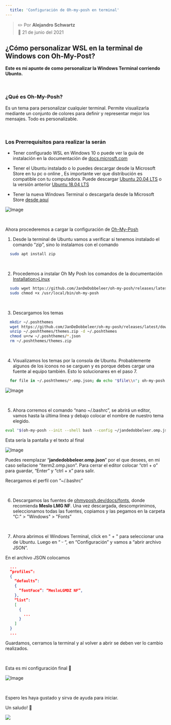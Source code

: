 ```yaml
---
  title: 'Configuración de Oh-my-posh en terminal'
---
```


> ✏️ Por **Alejandro Schwartz**  
> 📅 21 de junio del 2021

## ¿Cómo personalizar WSL en la terminal de Windows con Oh-My-Post? 
**Este es mi apunte de como personalizar la Windows Terminal corriendo Ubunto.**

&nbsp;

### ¿Qué es Oh-My-Posh?

Es un tema para personalizar cualquier terminal. Permite visualizarla mediante un conjunto de colores para definir y representar mejor los mensajes. Todo es personalizable.

&nbsp;

### Los Prerrequisitos para realizar la serán

-	Tener configurado WSL en Windows 10 o puede ver la guía de instalación en la documentación de [docs.microsft.com]( https://docs.microsoft.com/es-mx/windows/wsl/install-win10)  

-	Tener el Ubuntu instalado o lo puedes descargar desde la Microsoft Store en tu pc o online , Es importante ver que distribución es compatible con tu computadora. Puede descargar [Ubuntu 20.04 LTS]( https://www.microsoft.com/es-ar/p/ubuntu-2004-lts/9n6svws3rx71?activetab=pivot:overviewtab) o la versión anterior [Ubuntu 18.04 LTS]( https://www.microsoft.com/es-ar/p/ubuntu-1804-lts/9n9tngvndl3q?activetab=pivot:overviewtab) 


-	Tener la nueva Windows Terminal o descargarla desde la Microsoft Store [desde aquí]( https://www.microsoft.com/es-ar/p/windows-terminal/9n0dx20hk701?activetab=pivot:overviewtab)

![Image](https://i.imgur.com/JyhmLIx.png) 


&nbsp;

Ahora procederemos a cargar la configuración de [Oh-My-Posh]( https://ohmyposh.dev/)

1. Desde la terminal de Ubuntu vamos a verificar si tenemos instalado el comando “zip”, sino lo instalamos con el comando 

~~~bash
  sudo apt install zip
~~~


&nbsp;

2. Procedemos a instalar Oh My Posh los comandos de la documentación [Installation>Linux](https://ohmyposh.dev/docs/linux) 

~~~bash
  sudo wget https://github.com/JanDeDobbeleer/oh-my-posh/releases/latest/download/posh-linux-amd64 -O /usr/local/bin/oh-my-posh
  sudo chmod +x /usr/local/bin/oh-my-posh
~~~


&nbsp;

3. Descargamos los temas 

~~~bash
  mkdir ~/.poshthemes
  wget https://github.com/JanDeDobbeleer/oh-my-posh/releases/latest/download/themes.zip -O ~/.poshthemes/themes.zip
  unzip ~/.poshthemes/themes.zip -d ~/.poshthemes
  chmod u+rw ~/.poshthemes/*.json
  rm ~/.poshthemes/themes.zip
~~~


&nbsp;

4. Visualizamos los temas por la consola de Ubuntu. Probablemente algunos de los iconos no se carguen y es porque debes cargar una fuente al equipo también. Esto lo solucionares en el paso 7.

~~~bash
  for file in ~/.poshthemes/*.omp.json; do echo "$file\\n"; oh-my-posh --config $file --shell universal; echo "\\n"; done;
~~~

![Image](https://i.imgur.com/IjYFPch.png)


&nbsp;

5.  Ahora corremos el comando  “nano ~/.bashrc”, se abrirá un editor, vamos hasta la última línea y debajo colocar el nombre de nuestro tema elegido. 

~~~bash
eval "$(oh-my-posh --init --shell bash --config ~/jandedobbeleer.omp.json)"
~~~

Esta sería la pantalla y el texto al final

![Image](https://i.imgur.com/hv8Sm17.png)

Puedes reemplazar “**jandedobbeleer.omp.json**” por el que desees, en mi caso sellacione “iterm2.omp.json”. Para cerrar el editor colocar “ctrl + o” para guardar, “Enter” y “ctrl + x” para salir.

Recargamos el perfil con “~/.bashrc”


&nbsp;

6. Descargamos las fuentes de [ohmyposh.dev/docs/fonts]( https://ohmyposh.dev/docs/fonts), donde recomienda **Meslo LMG NF**. Una vez descargada, descomprimimos, seleccionamos todas las fuentes, copiamos y las pegamos en la carpeta “C:" > "Windows" > "Fonts”


&nbsp;

7. Ahora abrimos el Windows Terminal, click en " + " para seleccionar una de Ubuntu. Luego en “ ᵕ “, en “Configuración” y vamos a “abrir archivo JSON”.

En el archivo JSON colocamos

~~~json
  ...
  “profiles”:
  {
    “defaults”:
    {
      “fontFace”: “MesloLGMDZ NF”,
    },
    “list”:
    [ 
      {
        ...
      }
    ]
  }
  ...
~~~

Guardamos, cerramos la terminal y al volver a abrir se deben ver lo cambio realizados.




&nbsp;

Esta es mi configuración final 🚀

![Image](https://i.imgur.com/c3s0zFm.png)



&nbsp;


Espero les haya gustado y sirva de ayuda para iniciar. 

Un saludo! 👋

![](https://i.imgur.com/cAWorTxs.jpg)